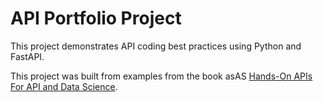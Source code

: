# API Portfolio Project
This project demonstrates API coding best practices using Python and FastAPI.

This project was built from examples from the book asAS 
 [Hands-On APIs For API and Data Science](https://handsonapibook.com/).